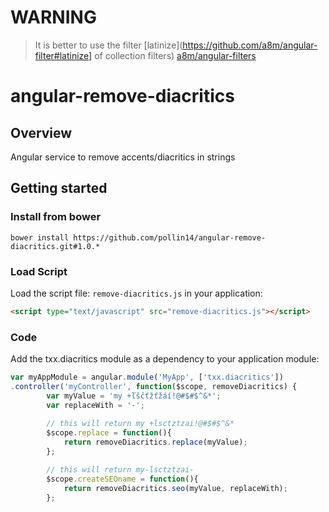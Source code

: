 # WARNING
> It is better to use the filter [latinize](https://github.com/a8m/angular-filter#latinize] of collection filters) [a8m/angular-filters](https://github.com/a8m/angular-filte)

angular-remove-diacritics
=========================

Overview
--------

Angular service to remove accents/diacritics in strings

Getting started
---------------

### Install from bower
```
bower install https://github.com/pollin14/angular-remove-diacritics.git#1.0.*
```


### Load Script
Load the script file: `remove-diacritics.js` in your application:

```html
<script type="text/javascript" src="remove-diacritics.js"></script>
```

### Code
Add the txx.diacritics module as a dependency to your application module:

```js
var myAppModule = angular.module('MyApp', ['txx.diacritics'])
.controller('myController', function($scope, removeDiacritics) {
		var myValue = 'my +ľščťžťžáí!@#$#$^&*';
		var replaceWith = '-';
		
		// this will return my +lsctztzai!@#$#$^&*
        $scope.replace = function(){
            return removeDiacritics.replace(myValue);
        };

		// this will return my-lsctztzai-
		$scope.createSEOname = function(){
			return removeDiacritics.seo(myValue, replaceWith);
		};
```
